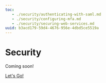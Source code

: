 ```yaml
---
toc:
   - ./security/authenticating-with-saml.md
   - ./security/configuring-mfa.md
   - ./security/securing-web-services.md
uuid: b3acd179-59d4-4676-956e-4dbd5ce5519a
---
```

# Security

Coming soon!

[Let's Go!](./security/authenticating-with-saml.md)
